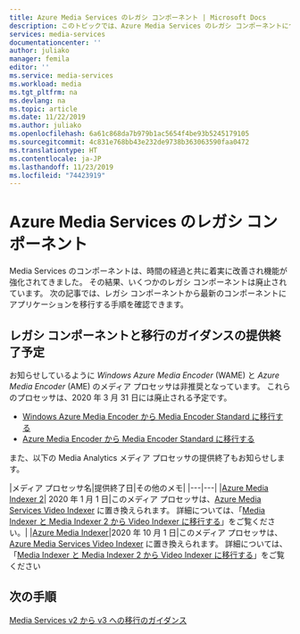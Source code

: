 ```yaml
---
title: Azure Media Services のレガシ コンポーネント | Microsoft Docs
description: このトピックでは、Azure Media Services のレガシ コンポーネントについて説明します。
services: media-services
documentationcenter: ''
author: juliako
manager: femila
editor: ''
ms.service: media-services
ms.workload: media
ms.tgt_pltfrm: na
ms.devlang: na
ms.topic: article
ms.date: 11/22/2019
ms.author: juliako
ms.openlocfilehash: 6a61c868da7b979b1ac5654f4be93b5245179105
ms.sourcegitcommit: 4c831e768bb43e232de9738b363063590faa0472
ms.translationtype: HT
ms.contentlocale: ja-JP
ms.lasthandoff: 11/23/2019
ms.locfileid: "74423919"
---
```

# <a name="azure-media-services-legacy-components"></a>Azure Media Services のレガシ コンポーネント

Media Services のコンポーネントは、時間の経過と共に着実に改善され機能が強化されてきました。 その結果、いくつかのレガシ コンポーネントは廃止されています。 次の記事では、レガシ コンポーネントから最新のコンポーネントにアプリケーションを移行する手順を確認できます。
 
## <a name="retirement-plans-of-legacy-components-and-migration-guidance"></a>レガシ コンポーネントと移行のガイダンスの提供終了予定

お知らせしているように *Windows Azure Media Encoder* (WAME) と *Azure Media Encoder* (AME) のメディア プロセッサは非推奨となっています。 これらのプロセッサは、2020 年 3 月 31 日には廃止される予定です。

* [Windows Azure Media Encoder から Media Encoder Standard に移行する](migrate-windows-azure-media-encoder.md)
* [Azure Media Encoder から Media Encoder Standard に移行する](migrate-azure-media-encoder.md)

また、以下の Media Analytics メディア プロセッサの提供終了もお知らせします。 
 
|メディア プロセッサ名|提供終了日|その他のメモ|
|---|---|
|[Azure Media Indexer 2](media-services-process-content-with-indexer2.md)| 2020 年 1 月 1 日|このメディア プロセッサは、[Azure Media Services Video Indexer](https://docs.microsoft.com/azure/media-services/video-indexer/) に置き換えられます。 詳細については、「[Media Indexer と Media Indexer 2 から Video Indexer に移行する](migrate-indexer-v1-v2.md)」をご覧ください。|
|[Azure Media Indexer](media-services-index-content.md)|2020 年 10 月 1 日|このメディア プロセッサは、[Azure Media Services Video Indexer](https://docs.microsoft.com/azure/media-services/video-indexer/) に置き換えられます。 詳細については、「[Media Indexer と Media Indexer 2 から Video Indexer に移行する](migrate-indexer-v1-v2.md)」をご覧ください

## <a name="next-steps"></a>次の手順

[Media Services v2 から v3 への移行のガイダンス](../latest/migrate-from-v2-to-v3.md)
